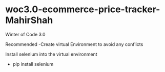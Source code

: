 # woc3.0-ecommerce-price-tracker-MahirShah
Winter of Code 3.0

Recommended
  -Create virtual Environment to avoid any conflicts
  
Install selenium into the virtual environment
   - pip install selenium
